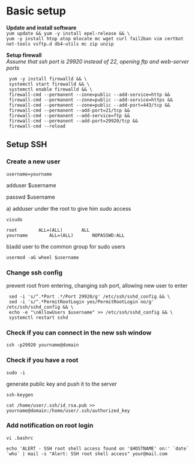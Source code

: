 Basic setup
========================
**Update and install software**  
`yum update && yum -y install epel-release && \`  
`yum -y install htop atop mlocate mc wget curl fail2ban vim certbot net-tools vsftp.d db4-utils mc zip unzip`

   
**Setup firewall**  
*Assume that ssh port is 29920 instead of 22, opening ftp and web-server ports*

```
 yum -y install firewalld && \
 systemctl start firewalld && \
 systemctl enable firewalld && \
 firewall-cmd --permanent --zone=public --add-service=http &&
 firewall-cmd --permanent --zone=public --add-service=https &&
 firewall-cmd --permanent --zone=public --add-port=443/tcp &&
 firewall-cmd --permanent --add-port=21/tcp &&
 firewall-cmd --permanent --add-service=ftp &&
 firewall-cmd --permanent --add-port=29920/tcp &&
 firewall-cmd --reload
```

## **Setup SSH**
### Create a new user
  
`username=yourname`  

adduser $username

passwd $username  

a) adduser under the root to give him sudo access  

	visudo
	
	root		ALL=(ALL)       ALL  
	yourname		ALL=(ALL)       NOPASSWD:ALL

b)add user to the common group for sudo users

	usermod -aG wheel $username

### Change ssh config  
prevent root from entering, changing ssh port, allowing new user to enter
```
 sed -i 's/^.*Port .*/Port 29920/g' /etc/ssh/sshd_config && \
 sed -i 's/^.*PermitRootLogin yes/PermitRootLogin no/g' /etc/ssh/sshd_config && \
 echo -e "\nAllowUsers $username" >> /etc/ssh/sshd_config && \
 systemctl restart sshd
```
### Check if you can connect in the new ssh window  
 `ssh -p29920 yourname@domain `
 
### Check if you have a root  

	sudo -i 
  
generate public key and push it to the server  

	ssh-keygen  
`cat /home/user/.ssh/id_rsa.pub >> yourname@domain:/home/user/.ssh/authorized_key`

### Add notification on root login  
	vi .bashrc  
```echo 'ALERT - SSH root shell access found on '$HOSTNAME' on:' `date` `who` | mail -s "Alert: SSH root shell access" your@mail.com```
